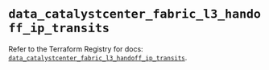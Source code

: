 # `data_catalystcenter_fabric_l3_handoff_ip_transits`

Refer to the Terraform Registry for docs: [`data_catalystcenter_fabric_l3_handoff_ip_transits`](https://registry.terraform.io/providers/ciscodevnet/catalystcenter/0.4.0/docs/data-sources/fabric_l3_handoff_ip_transits).
